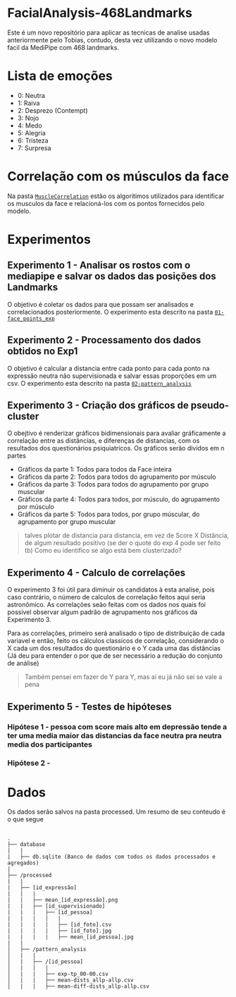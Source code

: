 # FacialAnalysis-468Landmarks

Este é um novo repositório para aplicar as tecnicas de analise usadas anteriormente pelo Tobias, contudo, desta vez utilizando o novo modelo facil da MediPipe com 468 landmarks.
# Lista de emoções
- 0: Neutra
- 1: Raiva
- 2: Desprezo (Contempt)
- 3: Nojo
- 4: Medo
- 5: Alegria
- 6: Tristeza
- 7: Surpresa
# Correlação com os músculos da face

Na pasta [`MuscleCorrelation`](https://github.com/MIGMA-Team/FacialAnalysis-468Landmarks/blob/main/MuscleCorrelation) estão os algoritimos utilizados para identificar os musculos da face e relacioná-los com os pontos fornecidos pelo modelo.

# Experimentos

## Experimento 1 - Analisar os rostos com o mediapipe e salvar os dados das posições dos Landmarks

O objetivo é coletar os dados para que possam ser analisados e correlacionados posteriormente. O experimento esta descrito na pasta [`01-face_points_exp`](https://github.com/MIGMA-Team/FacialAnalysis-468Landmarks/tree/main/01-face_points_exp)

## Experimento 2 - Processamento dos dados obtidos no Exp1

O objetivo é calcular a distancia entre cada ponto para cada ponto na expressão neutra não supervisionada e salvar essas proporções em um csv. O experimento esta descrito na pasta [`02-pattern_analysis`](https://github.com/MIGMA-Team/FacialAnalysis-468Landmarks/tree/main/02-pattern_analysis_exp)

## Experimento 3 - Criação dos gráficos de pseudo-cluster
O obejtivo é renderizar gráficos bidimensionais para avaliar gráficamente a correlação entre as distâncias, e diferenças de distancias, com os resultados dos questionários psiquiatricos.
Os gráficos serão dividos em n partes
- Gráficos da parte 1: Todos para todos da Face inteira
- Gráficos da parte 2: Todos para todos do agrupamento por músculo
- Gráficos da parte 3: Todos para todos do agrupamento por grupo muscular
- Gráficos da parte 4: Todos para todos, por músculo, do agrupamento por músculo
- Gráficos da parte 5: Todos para todos, por grupo múscular, do agrupamento por grupo muscular
> talves plotar de distancia para distancia, em vez de Score X Distância, de algum resultado positivo (se der o quote do exp 4 pode ser feito tb)
> Como eu identifico se algo está bem clusterizado?
## Experimento 4 - Calculo de correlações
O experimento 3 foi útil para diminuir os candidatos à esta analise, pois caso contrário, o número de calculos de correlação feitos aqui seria astronômico. As correlações seão feitas com os dados nos quais foi possivel observar algum padrão de agrupamento nos gráficos da Experimento 3.

Para as correlações, primeiro será analisado o tipo de distribuição de cada variavel e então, feito os cálculos classicos de correlação, considerando o X cada um dos resultados do questionário e o Y cada uma das distâncias (Já deu para entender o por que de ser necessário a redução do conjunto de análise)
> Também pensei em fazer de Y para Y, mas ai eu já não sei se vale a pena

## Experimento 5 - Testes de hipóteses

### Hipótese 1 - pessoa com score mais alto em depressão tende a ter uma media maior das distancias da face neutra pra neutra media dos participantes

### Hipótese 2 - 

# Dados

Os dados serão salvos na pasta processed. Um resumo de seu conteudo é o que segue

```

.
├── database
|   |
|   ├── db.sqlite (Banco de dados com todos os dados processados e agregados)
|
├── /processed
|   |
|   ├── [id_expressão]
|   |   |
|   |   ├── mean_[id_expressão].png 
|   |   ├── [id_supervisionado]
|   |   |   ├── [id_pessoa]
|   |   |   |   |
|   |   |   |   ├── [id_foto].csv 
|   |   |   |   ├── [id_foto].jpg 
|   |   |   |   ├── mean_[id_pessoa].jpg 
|   |
│   ├── /pattern_analysis
│   |   |
│   |   ├── /[id_pessoa]
│   |   |   |
│   |   |   ├── exp-tp_00-00.csv 
│   |   |   ├── mean-dists_allp-allp.csv 
│   |   |   ├── mean-diff-dists_allp-allp.csv
```
